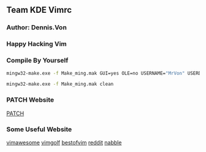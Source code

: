 ## Team KDE Vimrc ##
### Author: Dennis.Von
### Happy Hacking Vim

### Compile By Yourself
```sh
mingw32-make.exe -f Make_ming.mak GUI=yes OLE=no USERNAME="MrVon" USERDOMAIN=""
```
```sh
mingw32-make.exe -f Make_ming.mak clean
```

### PATCH Website
[PATCH](ftp://ftp.vim.org/pub/vim/patches/7.4/README)

### Some Useful Website
[vimawesome](http://vimawesome.com/)
[vimgolf](http://vimgolf.com/)
[bestofvim](http://bestofvim.com/)
[reddit](http://www.reddit.com/r/vim/)
[nabble](http://vim.1045645.n5.nabble.com/)
